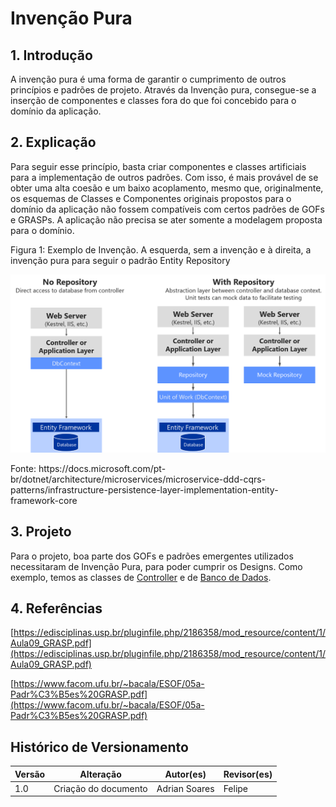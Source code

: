 # Invenção Pura

## 1. Introdução

A invenção pura é uma forma de garantir o cumprimento de outros princípios e padrões de projeto. Através da Invenção pura, consegue-se a inserção de componentes e classes fora do que foi concebido para o domínio da aplicação.

## 2. Explicação

Para seguir esse princípio, basta criar componentes e classes artificiais para a implementação de outros padrões. Com isso, é mais provável de se obter uma alta coesão e um baixo acoplamento, mesmo que, originalmente, os esquemas de Classes e Componentes originais propostos para o domínio da aplicação não fossem compatíveis com certos padrões de GOFs e GRASPs. A aplicação não precisa se ater somente a modelagem proposta para o domínio.

<caption>Figura 1: Exemplo de Invenção. A esquerda, sem a invenção e à direita, a invenção pura para seguir o padrão Entity Repository</caption>

![ex_grasp_criador](../../assets/grasps/custom-repo-versus-db-context.png)

<caption>Fonte: https://docs.microsoft.com/pt-br/dotnet/architecture/microservices/microservice-ddd-cqrs-patterns/infrastructure-persistence-layer-implementation-entity-framework-core</caption>

## 3. Projeto

Para o projeto, boa parte dos GOFs e padrões emergentes utilizados necessitaram de Invenção Pura, para poder cumprir os Designs. Como exemplo, temos as classes de [Controller](#) e de [Banco de Dados](../GoFs/Estrutural/Singleton.md).

## 4. Referências

  [https://edisciplinas.usp.br/pluginfile.php/2186358/mod_resource/content/1/Aula09_GRASP.pdf](https://edisciplinas.usp.br/pluginfile.php/2186358/mod_resource/content/1/Aula09_GRASP.pdf)

  [https://www.facom.ufu.br/~bacala/ESOF/05a-Padr%C3%B5es%20GRASP.pdf](https://www.facom.ufu.br/~bacala/ESOF/05a-Padr%C3%B5es%20GRASP.pdf)

## Histórico de Versionamento

| Versão | Alteração            | Autor(es)       | Revisor(es) |
| ------ | -------------------- | --------------- | ----------- |
| 1.0    | Criação do documento | Adrian Soares   | Felipe      |

